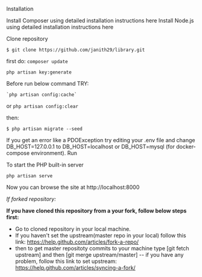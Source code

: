 Installation

Install Composer using detailed installation instructions here
Install Node.js using detailed installation instructions here

Clone repository

    $ git clone https://github.com/janith29/library.git
    
first do:
`composer update`

`php artisan key:generate`



Before run below command TRY:

    `php artisan config:cache`

or
    `php artisan config:clear`

then:

    $ php artisan migrate --seed

If you get an error like a PDOException try editing your .env file and change DB_HOST=127.0.0.1 to DB_HOST=localhost or DB_HOST=mysql (for docker-compose environment).
Run

To start the PHP built-in server

   `php artisan serve `


Now you can browse the site at http://localhost:8000

*If forked repository:*

**If you have cloned this repository from a your fork, follow below steps first:**

- Go to cloned repository in your local machine.
- If you haven't set the upstream(master repo in your local) follow this link: https://help.github.com/articles/fork-a-repo/
- then to get master repositoty commits to your machine type [git fetch upstream] and then [git merge upstream/master]
-- if you have any problem, follow this link to set upstream: https://help.github.com/articles/syncing-a-fork/
